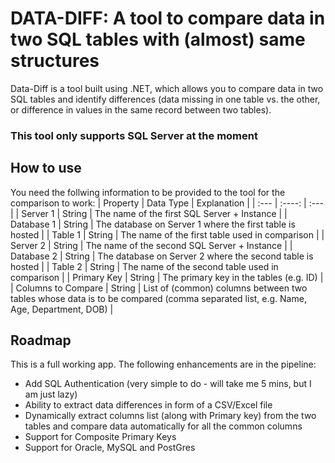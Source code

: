# DATA-DIFF: A tool to compare data in two SQL tables with (almost) same structures
Data-Diff is a tool built using .NET, which allows you to compare data in two SQL tables and identify differences (data missing in one table vs. the other, or difference in values in the same record between two tables). 

### This tool only supports SQL Server at the moment

## How to use
You need the follwing information to be provided to the tool for the comparison to work:
| Property | Data Type | Explanation |
| :--- | :----: | :--- |
| Server 1      | String       | The name of the first SQL Server + Instance    |
| Database 1   | String        | The database on Server 1 where the first table is hosted      |
| Table 1   | String        | The name of the first table used in comparison      |
| Server 2      | String       | The name of the second SQL Server + Instance    |
| Database 2   | String        | The database on Server 2 where the second table is hosted      |
| Table 2   | String        | The name of the second table used in comparison      |
| Primary Key   | String        | The primary key in the tables (e.g. ID)        |
| Columns to Compare   | String        | List of (common) columns between two tables whose data is to be compared (comma separated list, e.g. Name, Age, Department, DOB)       |

## Roadmap
This is a full working app. The following enhancements are in the pipeline:
* Add SQL Authentication (very simple to do - will take me 5 mins, but I am just lazy)
* Ability to extract data differences in form of a CSV/Excel file
* Dynamically extract columns list (along with Primary key) from the two tables and compare data automatically for all the common columns
* Support for Composite Primary Keys
* Support for Oracle, MySQL and PostGres
